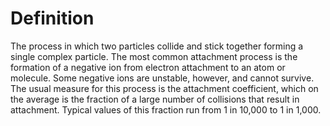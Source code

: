 # Definition

The process in which two particles collide and stick together forming a
single complex particle. The most common attachment process is the
formation of a negative ion from electron attachment to an atom or
molecule. Some negative ions are unstable, however, and cannot survive.
The usual measure for this process is the attachment coefficient, which
on the average is the fraction of a large number of collisions that
result in attachment. Typical values of this fraction run from 1 in
10,000 to 1 in 1,000.
